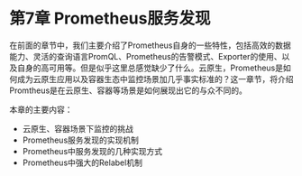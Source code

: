 # 第7章 Prometheus服务发现

在前面的章节中，我们主要介绍了Prometheus自身的一些特性，包括高效的数据能力、灵活的查询语言PromQL、Prometheus的告警模式、Exporter的使用、以及自身的高可用等。但是似乎这里总感觉缺少了什么。云原生，Prometheus是如何成为云原生应用以及容器生态中监控场景加几乎事实标准的？这一章节，将介绍Promtheus是在云原生、容器等场景是如何展现出它的与众不同的。

本章的主要内容：
* 云原生、容器场景下监控的挑战
* Prometheus服务发现的实现机制
* Prometheus中服务发现的几种实现方式
* Prometheus中强大的Relabel机制